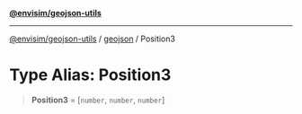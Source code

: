 [**@envisim/geojson-utils**](../../README.md)

---

[@envisim/geojson-utils]() / [geojson](../README.md) / Position3

# Type Alias: Position3

> **Position3** = \[`number`, `number`, `number`\]
